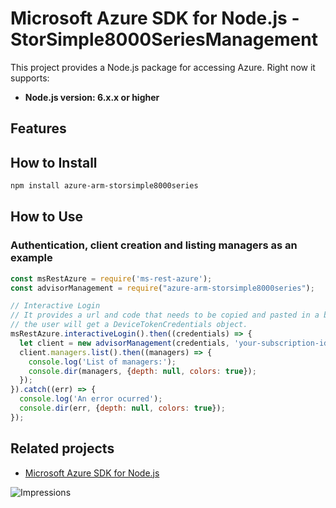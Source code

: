 # Microsoft Azure SDK for Node.js - StorSimple8000SeriesManagement

This project provides a Node.js package for accessing Azure. Right now it supports:
- **Node.js version: 6.x.x or higher**

## Features


## How to Install

```bash
npm install azure-arm-storsimple8000series
```

## How to Use

### Authentication, client creation and listing managers as an example

 ```javascript
 const msRestAzure = require('ms-rest-azure');
 const advisorManagement = require("azure-arm-storsimple8000series");
 
 // Interactive Login
 // It provides a url and code that needs to be copied and pasted in a browser and authenticated over there. If successful, 
 // the user will get a DeviceTokenCredentials object.
 msRestAzure.interactiveLogin().then((credentials) => {
   let client = new advisorManagement(credentials, 'your-subscription-id');
   client.managers.list().then((managers) => {
     console.log('List of managers:');
     console.dir(managers, {depth: null, colors: true});
   });
 }).catch((err) => {
   console.log('An error ocurred');
   console.dir(err, {depth: null, colors: true});
 });
```

## Related projects

- [Microsoft Azure SDK for Node.js](https://github.com/Azure/azure-sdk-for-node)


![Impressions](https://azure-sdk-impressions.azurewebsites.net/api/impressions/azure-sdk-for-node%2Flib%2Fservices%2Fstorsimple8000series%2FREADME.png)
